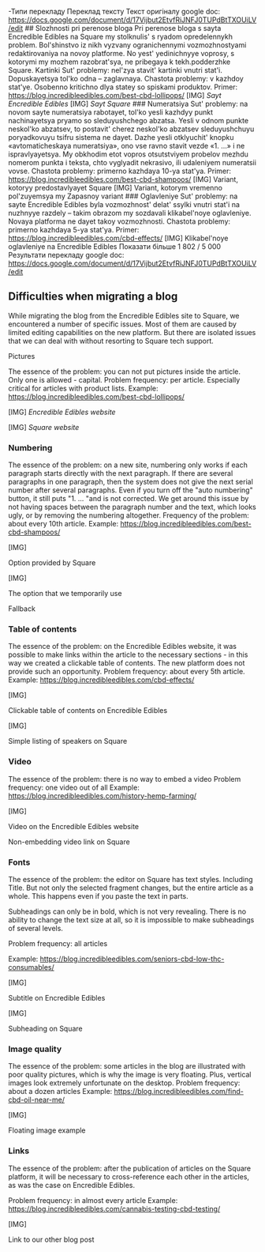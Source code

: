 -Типи перекладу
Переклад тексту
Текст оригіналу
google doc: https://docs.google.com/document/d/17Vijbut2EtvfRiJNFJ0TUPdBtTXOUiLV/edit ## Slozhnosti pri perenose bloga Pri perenose bloga s sayta Encredible Edibles na Square my stolknulis' s ryadom opredelennykh problem. Bol'shinstvo iz nikh vyzvany ogranichennymi vozmozhnostyami redaktirovaniya na novoy platforme. No yest' yedinichnyye voprosy, s kotorymi my mozhem razobrat'sya, ne pribegaya k tekh.podderzhke Square. Kartinki Sut' problemy: nel'zya stavit' kartinki vnutri stat'i. Dopuskayetsya tol'ko odna – zaglavnaya. Chastota problemy: v kazhdoy stat'ye. Osobenno kritichno dlya statey so spiskami produktov. Primer: https://blog.incredibleedibles.com/best-cbd-lollipops/ [IMG] _Sayt Encredible Edibles_ [IMG] _Sayt Square_ ### Numeratsiya Sut' problemy: na novom sayte numeratsiya rabotayet, tol'ko yesli kazhdyy punkt nachinayetsya pryamo so sleduyushchego abzatsa. Yesli v odnom punkte neskol'ko abzatsev, to postavit' cherez neskol'ko abzatsev sleduyushchuyu poryadkovuyu tsifru sistema ne dayet. Dazhe yesli otklyuchit' knopku «avtomaticheskaya numeratsiya», ono vse ravno stavit vezde «1. …» i ne ispravlyayetsya. My obkhodim etot vopros otsutstviyem probelov mezhdu nomerom punkta i teksta, chto vyglyadit nekrasivo, ili udaleniyem numeratsii vovse. Chastota problemy: primerno kazhdaya 10-ya stat'ya. Primer: https://blog.incredibleedibles.com/best-cbd-shampoos/ [IMG] Variant, kotoryy predostavlyayet Square [IMG] Variant, kotorym vremenno pol'zuyemsya my Zapasnoy variant ### Oglavleniye Sut' problemy: na sayte Encredible Edibles byla vozmozhnost' delat' ssylki vnutri stat'i na nuzhnyye razdely – takim obrazom my sozdavali klikabel'noye oglavleniye. Novaya platforma ne dayet takoy vozmozhnosti. Chastota problemy: primerno kazhdaya 5-ya stat'ya. Primer: https://blog.incredibleedibles.com/cbd-effects/ [IMG] Klikabel'noye oglavleniye na Encredible Edibles
Показати більше
1 802 / 5 000
Результати перекладу
google doc: https://docs.google.com/document/d/17Vijbut2EtvfRiJNFJ0TUPdBtTXOUiLV/edit

## Difficulties when migrating a blog


While migrating the blog from the Encredible Edibles site to Square, we encountered a number of specific issues. Most of them are caused by limited editing capabilities on the new platform. But there are isolated issues that we can deal with without resorting to Square tech support.

Pictures

The essence of the problem: you can not put pictures inside the article. Only one is allowed - capital.
Problem frequency: per article. Especially critical for articles with product lists.
Example: https://blog.incredibleedibles.com/best-cbd-lollipops/

[IMG]
_Encredible Edibles website_

[IMG]
_Square website_

### Numbering
The essence of the problem: on a new site, numbering only works if each paragraph starts directly with the next paragraph. If there are several paragraphs in one paragraph, then the system does not give the next serial number after several paragraphs. Even if you turn off the "auto numbering" button, it still puts "1. ... "and is not corrected.
We get around this issue by not having spaces between the paragraph number and the text, which looks ugly, or by removing the numbering altogether.
Frequency of the problem: about every 10th article.
Example: https://blog.incredibleedibles.com/best-cbd-shampoos/

[IMG]

Option provided by Square

[IMG]

The option that we temporarily use


Fallback

### Table of contents

The essence of the problem: on the Encredible Edibles website, it was possible to make links within the article to the necessary sections - in this way we created a clickable table of contents. The new platform does not provide such an opportunity.
Problem frequency: about every 5th article.
Example: https://blog.incredibleedibles.com/cbd-effects/

[IMG]

Clickable table of contents on Encredible Edibles




[IMG]

Simple listing of speakers on Square

### Video
The essence of the problem: there is no way to embed a video
Problem frequency: one video out of all
Example: https://blog.incredibleedibles.com/history-hemp-farming/

[IMG]

Video on the Encredible Edibles website


Non-embedding video link on Square

### Fonts
The essence of the problem: the editor on Square has text styles. Including Title. But not only the selected fragment changes, but the entire article as a whole. This happens even if you paste the text in parts.

Subheadings can only be in bold, which is not very revealing. There is no ability to change the text size at all, so it is impossible to make subheadings of several levels.

Problem frequency: all articles

Example: https://blog.incredibleedibles.com/seniors-cbd-low-thc-consumables/

[IMG]

Subtitle on Encredible Edibles

[IMG]

Subheading on Square

### Image quality
The essence of the problem: some articles in the blog are illustrated with poor quality pictures, which is why the image is very floating. Plus, vertical images look extremely unfortunate on the desktop.
Problem frequency: about a dozen articles
Example: https://blog.incredibleedibles.com/find-cbd-oil-near-me/

[IMG]

Floating image example

### Links
The essence of the problem: after the publication of articles on the Square platform, it will be necessary to cross-reference each other in the articles, as was the case on Encredible Edibles.

Problem frequency: in almost every article
Example: https://blog.incredibleedibles.com/cannabis-testing-cbd-testing/

[IMG]

Link to our other blog post

